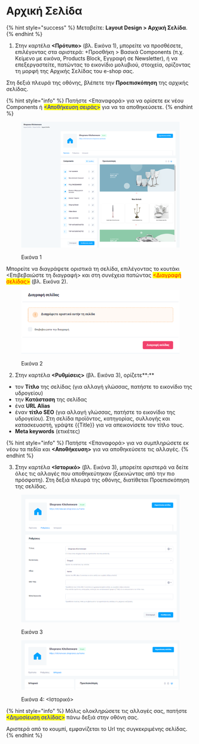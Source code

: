 # Αρχική Σελίδα

{% hint style="success" %}
Μεταβείτε: **Layout Design > Αρχική Σελίδα**.
{% endhint %}

1. Στην καρτέλα **<Πρότυπο>** (βλ. Εικόνα 1), μπορείτε να προσθέσετε, επιλέγοντας στα αριστερά: +Προσθήκη > Βασικά Components (π.χ. Κείμενο με εικόνα, Products Block, Εγγραφή σε Newsletter), ή να επεξεργαστείτε, πατώντας το εικονίδιο μολυβιού, στοιχεία, ορίζοντας τη μορφή της Αρχικής Σελίδας του e-shop σας.&#x20;

Στη δεξιά πλευρά της οθόνης, βλέπετε την **Προεπισκόπηση** της αρχικής σελίδας.&#x20;

{% hint style="info" %}
Πατήστε <Επαναφορά> για να ορίσετε εκ νέου Components ή <mark style="color:blue;"><Αποθήκευση σειράς></mark> για να τα αποθηκεύσετε.
{% endhint %}

<figure><img src="../.gitbook/assets/ScreenHunter 105.png" alt=""><figcaption><p>Εικόνα 1</p></figcaption></figure>

Μπορείτε να διαγράψετε οριστικά τη σελίδα, επιλέγοντας το κουτάκι <Επιβεβαιώστε τη διαγραφή> και στη συνέχεια πατώντας <mark style="color:red;"><Διαγραφή σελίδας></mark> (βλ. Εικόνα 2).&#x20;

<figure><img src="../.gitbook/assets/ScreenHunter 107 (1).png" alt="" width="474"><figcaption><p>Εικόνα 2</p></figcaption></figure>

2. Στην καρτέλα **<Ρυθμίσεις>** (βλ. Εικόνα 3), ορίζετε**:**

* τον **Τίτλο** της σελίδας (για αλλαγή γλώσσας, πατήστε το εικονίδιο της υδρογείου)
* την **Κατάσταση** της σελίδας
* ένα **URL Alias**&#x20;
* έναν **τίτλο SEO** (για αλλαγή γλώσσας, πατήστε το εικονίδιο της υδρογείου). Στη σελίδα προϊόντος, κατηγορίας, συλλογής και κατασκευαστή, γράψτε \{{Title\}} για να απεικονίσετε τον τίτλο τους.
* **Meta keywords** (ετικέτες)

{% hint style="info" %}
Πατήστε <Επαναφορά> για να συμπληρώσετε εκ νέου τα πεδία και **<Αποθήκευση>** για να αποθηκεύσετε τις αλλαγές.&#x20;
{% endhint %}



3. Στην καρτέλα **<Ιστορικό>** (βλ. Εικόνα 3), μπορείτε αριστερά να δείτε όλες τις αλλαγές που αποθηκεύτηκαν (ξεκινώντας από την πιο πρόσφατη). Στη δεξιά πλευρά της οθόνης, διατίθεται Προεπισκόπηση της σελίδας.

<div>

<figure><img src="../.gitbook/assets/ScreenHunter 108.png" alt=""><figcaption><p>Εικόνα 3</p></figcaption></figure>

 

<figure><img src="../.gitbook/assets/ScreenHunter 110.png" alt=""><figcaption><p>Εικόνα 4: &#x3C;Ιστορικό></p></figcaption></figure>

</div>

{% hint style="info" %}
Μόλις ολοκληρώσετε τις αλλαγές σας, πατήστε <mark style="color:blue;"><Δημοσίευση σελίδας></mark> πάνω δεξιά στην οθόνη σας.&#x20;

Αριστερά από το κουμπί, εμφανίζεται το Url της συγκεκριμένης σελίδας.
{% endhint %}
